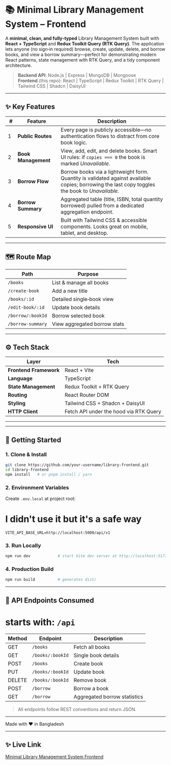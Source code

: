 # 📚 Minimal Library Management System – Frontend

&#x20;

A **minimal, clean, and fully‑typed** Library Management System built with **React + TypeScript** and **Redux Toolkit Query (RTK Query)**. The application lets anyone (no sign‑in required) browse, create, update, delete, and borrow books, and view a borrow summary—perfect for demonstrating modern React patterns, state management with RTK Query, and a tidy component architecture.

> **Backend API**: Node.js | Express | MongoDB | Mongoose\
> **Frontend** (this repo): React | TypeScript | Redux Toolkit | RTK Query | Tailwind CSS | Shadcn | DaisyUI

---

## ✨ Key Features

|  # | Feature             | Description                                                                                                                                     |
| -- | ------------------- | ----------------------------------------------------------------------------------------------------------------------------------------------- |
| 1  | **Public Routes**   | Every page is publicly accessible—no authentication flows to distract from core book logic.                                                     |
| 2  | **Book Management** | View, add, edit, and delete books. Smart UI rules: if `copies === 0` the book is marked *Unavailable*.                                          |
| 3  | **Borrow Flow**     | Borrow books via a lightweight form. Quantity is validated against available copies; borrowing the last copy toggles the book to *Unavailable*. |
| 4  | **Borrow Summary**  | Aggregated table (title, ISBN, total quantity borrowed) pulled from a dedicated aggregation endpoint.                                           |
| 5  | **Responsive UI**   | Built with Tailwind CSS & accessible components. Looks great on mobile, tablet, and desktop.                                                    |

---

## 🗺️ Route Map

| Path              | Purpose                      |
| ----------------- | ---------------------------- |
| `/books`          | List & manage all books      |
| `/create-book`    | Add a new title              |
| `/books/:id`      | Detailed single‑book view    |
| `/edit-book/:id`  | Update book details          |
| `/borrow/:bookId` | Borrow selected book         |
| `/borrow-summary` | View aggregated borrow stats |

---

## ⚙️ Tech Stack

| Layer                  | Tech                                   |
| ---------------------- | -------------------------------------- |
| **Frontend Framework** | React + Vite                           |
| **Language**           | TypeScript                             |
| **State Management**   | Redux Toolkit + RTK Query              |
| **Routing**            | React Router DOM                       |
| **Styling**            | Tailwind CSS + Shadcn + DaisyUI        |
| **HTTP Client**        | Fetch API under the hood via RTK Query |

---

---

## 🚀 Getting Started

### 1. Clone & Install

```bash
git clone https://github.com/your‑username/library‑frontend.git
cd library‑frontend
npm install   # or pnpm install / yarn
```

### 2. Environment Variables

Create `.env.local` at project root:
# I didn't use it but it's a safe way

```env
VITE_API_BASE_URL=http://localhost:5000/api/v1
```

### 3. Run Locally

```bash
npm run dev            # start Vite dev server at http://localhost:5173
```

### 4. Production Build

```bash
npm run build          # generates dist/
```

---

## 🔗 API Endpoints Consumed
# starts with: `/api`

| Method | Endpoint          | Description                  |
| ------ | ----------------- | ---------------------------- |
| GET    | `/books`          | Fetch all books              |
| GET    | `/books/:bookId`  | Single book details          |
| POST   | `/books`          | Create book                  |
| PUT    | `/books/:bookId`  | Update book                  |
| DELETE | `/books/:bookId`  | Remove book                  |
| POST   | `/borrow`         | Borrow a book                |
| GET    | `/borrow`         | Aggregated borrow statistics |

> All endpoints follow REST conventions and return JSON.

---

Made with ❤️ in Bangladesh

---

## ✨ Live Link

[Minimal Library Management System Frontend](https://minimal-library-management-frontend.vercel.app/)